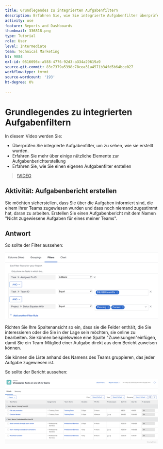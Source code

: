 ```yaml
---
title: Grundlegendes zu integrierten Aufgabenfiltern
description: Erfahren Sie, wie Sie integrierte Aufgabenfilter überprüfen können, um zu sehen, wie sie erstellt werden, und wie Sie Ihren eigenen Aufgabenfilter erstellen in [!DNL  Workfront].
activity: use
feature: Reports and Dashboards
thumbnail: 336818.png
type: Tutorial
role: User
level: Intermediate
team: Technical Marketing
kt: 9084
exl-id: 0516696c-a588-4776-92d3-a334a29619a9
source-git-commit: 83c7379a5398c78cea31a4571b34fd5b64bce027
workflow-type: tm+mt
source-wordcount: '193'
ht-degree: 0%

---
```


# Grundlegendes zu integrierten Aufgabenfiltern

In diesem Video werden Sie:

* Überprüfen Sie integrierte Aufgabenfilter, um zu sehen, wie sie erstellt wurden.
* Erfahren Sie mehr über einige nützliche Elemente zur Aufgabenberichterstellung
* Erfahren Sie, wie Sie einen eigenen Aufgabenfilter erstellen

>[!VIDEO](https://video.tv.adobe.com/v/336818/?quality=12)

## Aktivität: Aufgabenbericht erstellen

Sie möchten sicherstellen, dass Sie über die Aufgaben informiert sind, die einem Ihrer Teams zugewiesen wurden und dass noch niemand zugestimmt hat, daran zu arbeiten. Erstellen Sie einen Aufgabenbericht mit dem Namen &quot;Nicht zugewiesene Aufgaben für eines meiner Teams&quot;.

## Antwort

So sollte der Filter aussehen:

![Ein Bild des Bildschirms zum Erstellen eines Aufgabenfilters](assets/opening-built-in-task-filters-1.png)

Richten Sie Ihre Spaltenansicht so ein, dass sie die Felder enthält, die Sie interessieren oder die Sie in der Lage sein möchten, sie online zu bearbeiten. Sie können beispielsweise eine Spalte &quot;Zuweisungen&quot;einfügen, damit Sie ein Team-Mitglied einer Aufgabe direkt aus dem Bericht zuweisen können.

Sie können die Liste anhand des Namens des Teams gruppieren, das jeder Aufgabe zugewiesen ist.

So sollte der Bericht aussehen:

![Ein Bild eines Aufgabenberichts](assets/opening-built-in-task-filters-2.png)
